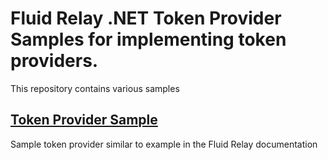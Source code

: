 # Fluid Relay .NET Token Provider Samples for implementing token providers.

This repository contains various samples

## [Token Provider Sample](/fluidrelay-dotnet-tokenprovider-sample/README.md)
Sample token provider similar to example in the Fluid Relay documentation
